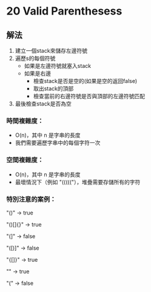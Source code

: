 # 20 Valid Parenthesess

## 解法
1. 建立一個stack來儲存左邊符號
2. 遍歷s的每個符號
   - 如果是左邊符號就塞入stack
   - 如果是右邊
     - 檢查stack是否是空的(如果是空的返回false)
     - 取出stack的頂部
     - 檢查當前的右邊符號是否與頂部的左邊符號匹配
3. 最後檢查stack是否為空

### 時間複雜度：
- O(n)，其中 n 是字串的長度
- 我們需要遍歷字串中的每個字符一次

### 空間複雜度：
- O(n)，其中 n 是字串的長度
- 最壞情況下（例如 "((((("），堆疊需要存儲所有的字符

### 特別注意的案例：
"()" -> true

"()[]{}" -> true

"(]" -> false

"([)]" -> false

"{[]}" -> true

"" -> true

"(" -> false



